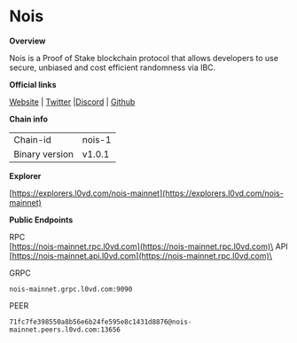 # Nois

**Overview**

Nois is a Proof of Stake blockchain protocol that allows developers to use secure, unbiased and cost efficient randomness via IBC.

**Official links**

[Website](https://nois.network/) | [Twitter](https://twitter.com/NoisRNG) |[Discord](https://chat.nois.network/) | [Github](https://github.com/noislabs)

**Chain info**

|                |        |
| -------------- | ------ |
| Chain-id       | nois-1 |
| Binary version | v1.0.1 |

**Explorer**

[https://explorers.l0vd.com/nois-mainnet](https://explorers.l0vd.com/nois-mainnet)

**Public Endpoints**

RPC\
[https://nois-mainnet.rpc.l0vd.com](https://nois-mainnet.rpc.l0vd.com)\
API\
[https://nois-mainnet.api.l0vd.com](https://nois-mainnet.rpc.l0vd.com)\


GRPC

```
nois-mainnet.grpc.l0vd.com:9090
```

PEER

```
71fc7fe398550a8b56e6b24fe595e8c1431d8876@nois-mainnet.peers.l0vd.com:13656
```
